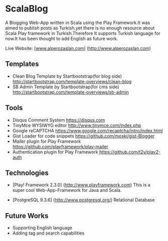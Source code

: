 # ScalaBlog

A Blogging Web-App written in Scala using the Play Framework.It was aimed to publish posts as Turkish,yet there is no enough resource about Scala Play framework in Turkish.Therefore It supports Turkish language for now.It has been thought to add English as future work. 

Live Website: [www.alperozaslan.com] (http://www.alperozaslan.com)

## Templates
- Clean Blog Template by Startbootstrap(for blog side) http://startbootstrap.com/template-overviews/clean-blog
- SB Admin Template by Startbootstrap(for cms side) http://startbootstrap.com/template-overviews/sb-admin

## Tools 
- Disqus Comment System https://disqus.com
- TinyMce WYSIWYG editor http://www.tinymce.com/index.php
- Google reCAPTCHA https://www.google.com/recaptcha/intro/index.html
- Gist Loader for code snippets https://github.com/moski/gist-Blogger
- Mailer plugin for Play Framework https://github.com/playframework/play-mailer
- Authentication plugin for Play Framework https://github.com/t2v/play2-auth

## Technologies

- [Play! Framework 2.3.0] (http://www.playframework.com)
  This is a super cool Web-App-Framework for Java and Scala.

- [PostgreSQL 9.3.6] (http://www.postgresql.org/)
  Relational Database

## Future Works

- Supporting English language
- Adding tag and search capabilities

